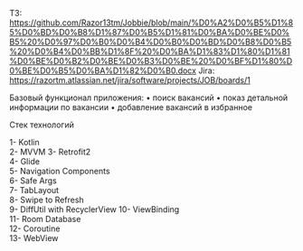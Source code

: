 ТЗ: 
https://github.com/Razor13tm/Jobbie/blob/main/%D0%A2%D0%B5%D1%85%D0%BD%D0%B8%D1%87%D0%B5%D1%81%D0%BA%D0%BE%D0%B5%20%D0%97%D0%B0%D0%B4%D0%B0%D0%BD%D0%B8%D0%B5%20%D0%B4%D0%BB%D1%8F%20%D0%BA%D1%83%D1%80%D1%81%D0%BE%D0%B2%D0%BE%D0%B3%D0%BE%20%D0%BF%D1%80%D0%BE%D0%B5%D0%BA%D1%82%D0%B0.docx
Jira: 
https://razortm.atlassian.net/jira/software/projects/JOB/boards/1

Базовый функционал приложения:
•	поиск вакансий
•	показ детальной информации по вакансии
•	добавление вакансий в избранное

Стек технологий

1- Kotlin  
2- MVVM 
3- Retrofit2  
4- Glide  
5- Navigation Components  
6- Safe Args  
7- TabLayout  
8- Swipe to Refresh   
9- DiffUtil with  RecyclerView
10- ViewBinding  
11- Room Database  
12- Coroutine  
13- WebView	



